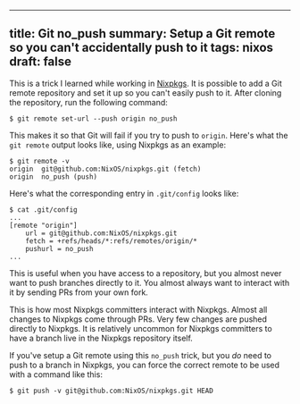 ------------------------------------------------------
title: Git no_push
summary: Setup a Git remote so you can't accidentally push to it
tags: nixos
draft: false
------------------------------------------------------

This is a trick I learned while working in
[Nixpkgs](https://github.com/NixOS/nixpkgs).
It is possible to add a Git remote repository and set it up so you can't easily
push to it.  After cloning the repository, run the following command:

```console
$ git remote set-url --push origin no_push
```

This makes it so that Git will fail if you try to push to `origin`.
Here's what the `git remote` output looks like, using Nixpkgs as an example:

```console
$ git remote -v
origin  git@github.com:NixOS/nixpkgs.git (fetch)
origin  no_push (push)
```

Here's what the corresponding entry in `.git/config` looks like:

```console
$ cat .git/config
...
[remote "origin"]
	url = git@github.com:NixOS/nixpkgs.git
	fetch = +refs/heads/*:refs/remotes/origin/*
	pushurl = no_push
...
```

This is useful when you have access to a repository, but you almost never want
to push branches directly to it.  You almost always want to interact with it by
sending PRs from your own fork.

This is how most Nixpkgs committers interact with Nixpkgs.  Almost all changes
to Nixpkgs come through PRs.  Very few changes are pushed directly to Nixpkgs.
It is relatively uncommon for Nixpkgs committers to have a branch live in the
Nixpkgs repository itself.

If you've setup a Git remote using this `no_push` trick, but you _do_ need to
push to a branch in Nixpkgs, you can force the correct remote to be used with
a command like this:

```console
$ git push -v git@github.com:NixOS/nixpkgs.git HEAD
```
